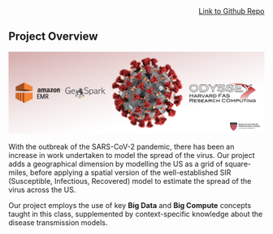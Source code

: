 <div style="text-align: right"> <a href="https://github.com/not-a-hot-dog/parallelized-disease-modeling">Link to Github Repo</a> </div>  

## Project Overview 
<p align="center">
<img src="https://raw.githubusercontent.com/not-a-hot-dog/parallelized-disease-modeling/gh-pages/_images/cover.png"/>
</p>

With the outbreak of the SARS-CoV-2 pandemic, there has been an increase in work undertaken to model the spread of the virus. Our project adds a geographical dimension by modelling the US as a grid of square-miles, before applying a spatial version of the well-established SIR (Susceptible, Infectious, Recovered) model to estimate the spread of the virus across the US.

Our project employs the use of key **Big Data** and **Big Compute** concepts taught in this class, supplemented by context-specific knowledge about the disease transmission models.

